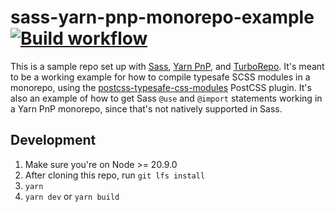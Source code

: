 # sass-yarn-pnp-monorepo-example [![Build workflow](https://github.com/styu/sass-yarn-pnp-monorepo-example/actions/workflows/build.yml/badge.svg?branch=develop)](https://github.com/styu/sass-yarn-pnp-monorepo-example/actions/workflows/build.yml)

This is a sample repo set up with [Sass](https://sass-lang.com/dart-sass/), [Yarn PnP](https://yarnpkg.com/features/pnp), and [TurboRepo](https://turbo.build/repo/docs). It's meant to be a working example for how to compile typesafe SCSS modules in a monorepo, using the [postcss-typesafe-css-modules](https://github.com/styu/postcss-typesafe-css-modules/tree/main) PostCSS plugin. It's also an example of how to get Sass `@use` and `@import` statements working in a Yarn PnP monorepo, since that's not natively supported in Sass.

## Development

1. Make sure you're on Node >= 20.9.0
1. After cloning this repo, run `git lfs install`
1. `yarn`
1. `yarn dev` or `yarn build`
